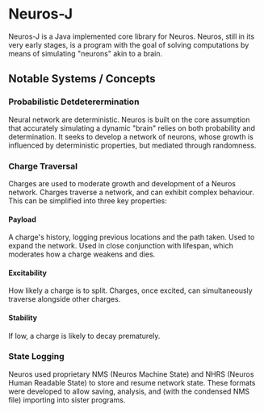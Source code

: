 # Neuros-J
Neuros-J is a Java implemented core library for Neuros. Neuros, still in its very early stages, is a program with the goal of solving computations by means of simulating "neurons" akin to a brain.


## Notable Systems / Concepts

### Probabilistic Detdeterermination

Neural network are deterministic. Neuros is built on the core assumption that accurately simulating a dynamic "brain" relies on both
probability and determination. It seeks to develop a network of neurons, whose growth is influenced by deterministic properties, but mediated through randomness.


### Charge Traversal
Charges are used to moderate growth and development of a Neuros network. Charges traverse a network, and can exhibit complex behaviour. This can be simplified into three key properties:

#### Payload

A charge's history, logging previous locations and the path taken. Used to expand the network. Used in close conjunction with lifespan, which moderates how a charge weakens and dies.

#### Excitability

How likely a charge is to split. Charges, once excited, can simultaneously traverse alongside other charges.

#### Stability

If low, a charge is likely to decay prematurely.

### State Logging

Neuros used proprietary NMS (Neuros Machine State) and NHRS (Neuros Human Readable State) to store and resume network state.
These formats were developed to allow saving, analysis, and (with the condensed NMS file) importing into sister programs.

